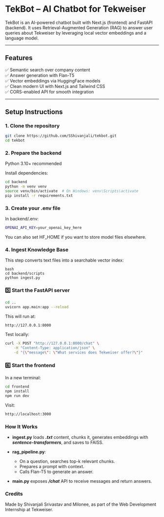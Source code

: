 # TekBot – AI Chatbot for Tekweiser

TekBot is an AI-powered chatbot built with Next.js (frontend) and FastAPI (backend). It uses Retrieval-Augmented Generation (RAG) to answer user queries about Tekweiser by leveraging local vector embeddings and a language model.

---

## Features

✅ Semantic search over company content  
✅ Answer generation with Flan-T5  
✅ Vector embeddings via HuggingFace models  
✅ Clean modern UI with Next.js and Tailwind CSS  
✅ CORS-enabled API for smooth integration

---

## Setup Instructions

### 1️. Clone the repository

```bash
git clone https://github.com/SShivanjali/tekbot.git
cd tekbot
```

### 2️. Prepare the backend
Python 3.10+ recommended

Install dependencies:

```bash
cd backend
python -m venv venv
source venv/bin/activate  # On Windows: venv\Scripts\activate
pip install -r requirements.txt
```

### 3️. Create your .env file
In backend/.env:

```bash
OPENAI_API_KEY=your_openai_key_here
```
You can also set HF_HOME if you want to store model files elsewhere.

### 4️. Ingest Knowledge Base
This step converts text files into a searchable vector index:
```
bash
cd backend/scripts
python ingest.py
```

### 5️⃣ Start the FastAPI server
```bash
cd ..
uvicorn app.main:app --reload
```

This will run at:
```bash
http://127.0.0.1:8000
```

Test locally:

```bash
curl -X POST "http://127.0.0.1:8000/chat" \
    -H "Content-Type: application/json" \
    -d "{\"message\": \"What services does Tekweiser offer?\"}"
```

### 6️⃣ Start the frontend
In a new terminal:

```bash
cd frontend
npm install
npm run dev
```

Visit:
```bash
http://localhost:3000
```

### How It Works
- **ingest.py** loads _**.txt**_ content, chunks it, generates embeddings with _**sentence-transformers**_, and saves to FAISS.

- **rag_pipeline.py**:

    - On a question, searches top-k relevant chunks.
    - Prepares a prompt with context.
    - Calls Flan-T5 to generate an answer.

- **main.py** exposes _**/chat**_ API to receive messages and return answers.

### Credits
Made by Shivanjali Srivastav and Milonee, as part of the Web Development Internship at Tekweiser.


